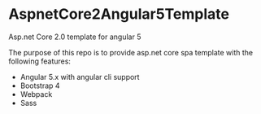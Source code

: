# AspnetCore2Angular5Template
Asp.net Core 2.0 template for angular 5

The purpose of this repo is to provide asp.net core spa template with the following features:
* Angular 5.x with angular cli support
* Bootstrap 4
* Webpack
* Sass
